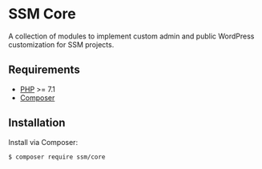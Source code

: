 # SSM Core

A collection of modules to implement custom admin and public WordPress customization for SSM projects.

## Requirements

- [PHP](https://secure.php.net/manual/en/install.php) >= 7.1
- [Composer](https://getcomposer.org/download/)

## Installation

Install via Composer:

```bash
$ composer require ssm/core
```